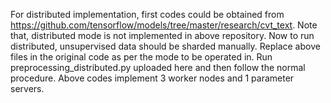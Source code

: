 For distributed implementation, first codes could be obtained from https://github.com/tensorflow/models/tree/master/research/cvt_text. Note that, distributed mode is not implemented in above repository.
Now to run distributed, unsupervised data should be sharded manually.
Replace above files in the original code as per the mode to be operated in.
Run preprocessing_distributed.py uploaded here and then follow the normal procedure.
Above codes implement 3 worker nodes and 1 parameter servers.
